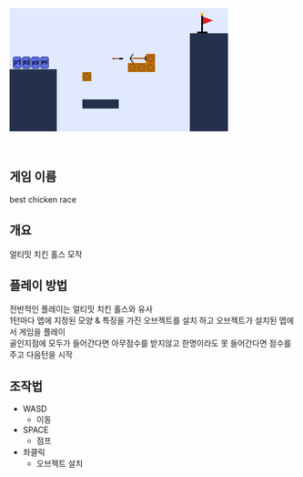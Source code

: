 ![](image.png)

<br/>

## 게임 이름
best chicken race

## 개요
얼티밋 치킨 홀스 모작

## 플레이 방법
전반적인 플레이는 얼티밋 치킨 홀스와 유사<br/>
1턴마다 맵에 지정된 모양 & 특징을 가진 오브젝트를 설치 하고 오브젝트가 설치된 맵에서 게임을 플레이<br/>
골인지점에 모두가 들어간다면 아무점수를 받지않고 한명이라도 못 들어간다면 점수를 주고 다음턴을 시작

## 조작법
- WASD
  - 이동
- SPACE
  - 점프
- 좌클릭
  - 오브젝트 설치